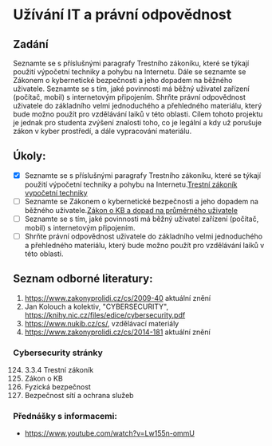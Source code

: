 # Užívání IT a právní odpovědnost

## Zadání

Seznamte se s příslušnými paragrafy Trestního zákoníku, které se týkají použití  výpočetní techniky a pohybu na Internetu.  Dále se seznamte  se  Zákonem o kybernetické bezpečnosti a jeho dopadem na běžného uživatele. Seznamte se s tím,  jaké povinnosti má běžný uživatel zařízení (počítač, mobil) s internetovým připojením. Shrňte právní odpovědnost  uživatele  do základního velmi  jednoduchého a přehledného materiálu, který bude možno použít pro vzdělávání laiků v této oblasti. Cílem tohoto projektu je  jednak pro studenta  zvýšení znalosti toho,  co je legální a kdy už porušuje zákon v kyber prostředí,  a dále vypracování materiálu.

## Úkoly:

- [X] Seznamte se s příslušnými paragrafy Trestního zákoníku, které se týkají použití  výpočetní techniky a pohybu na Internetu.[Trestní zákoník vypočetní techniky](./output/trestni_zakonik_vypocetni_technika.md)
- [ ] Seznamte se Zákonem o kybernetické bezpečnosti a jeho dopadem na běžného uživatele.[Zákon o KB a dopad na průměrného uživatele](./output/zakon_kyberneticka_bezpecnost.md)
- [ ] Seznamte se s tím,  jaké povinnosti má běžný uživatel zařízení (počítač, mobil) s internetovým připojením.
- [ ] Shrňte právní odpovědnost uživatele do základního velmi jednoduchého a přehledného materiálu, který bude možno použít pro vzdělávání laiků v této oblasti.

## Seznam odborné literatury:

1. <https://www.zakonyprolidi.cz/cs/2009-40>  aktuální znění
2. Jan Kolouch a kolektiv, "CYBERSECURITY", <https://knihy.nic.cz/files/edice/cybersecurity.pdf>
3. <https://www.nukib.cz/cs/>, vzdělávací materiály
4. <https://www.zakonyprolidi.cz/cs/2014-181> aktuální znění


### Cybersecurity stránky

124. 3.3.4 Trestní zákoník  
129. Zákon o KB  
411. Fyzická bezpečnost  
425. Bezpečnost sítí a ochrana služeb  

### Přednášky s informacemi:

- https://www.youtube.com/watch?v=Lw155n-ommU

